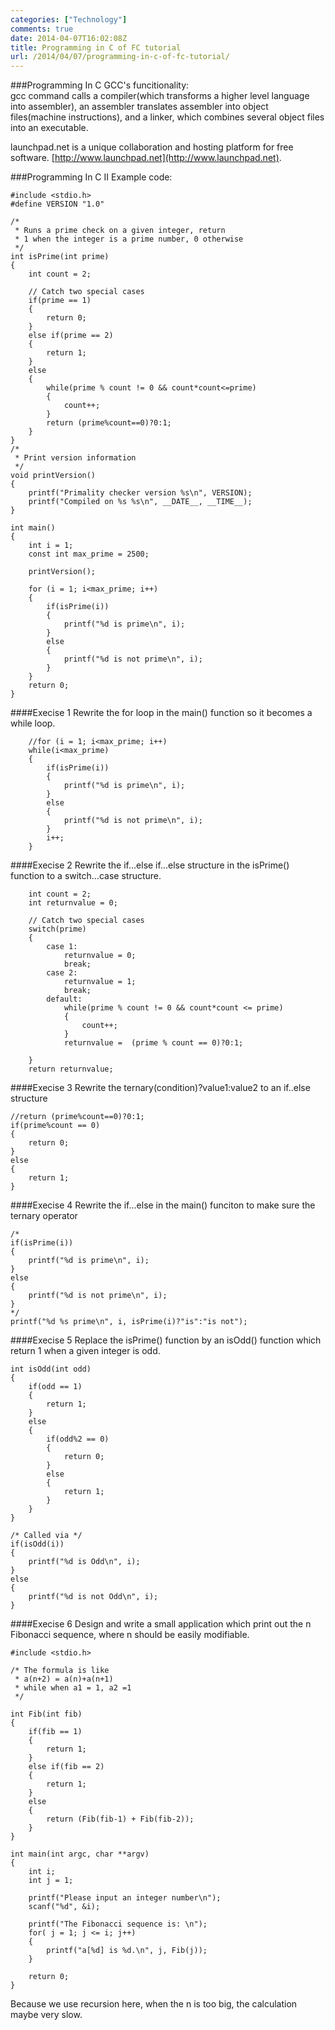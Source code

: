 ```yaml
---
categories: ["Technology"]
comments: true
date: 2014-04-07T16:02:08Z
title: Programming in C of FC tutorial
url: /2014/04/07/programming-in-c-of-fc-tutorial/
---
```


###Programming In C
GCC's funcitionality:    
gcc command calls a compiler(which transforms a higher level language into assembler), an assembler translates assembler into object files(machine instructions), and a linker, which combines several object files into an executable.     

launchpad.net is a unique collaboration and hosting platform for free software. [http://www.launchpad.net](http://www.launchpad.net).     

###Programming In C II
Example code: 

```
#include <stdio.h>
#define VERSION "1.0"

/* 
 * Runs a prime check on a given integer, return
 * 1 when the integer is a prime number, 0 otherwise
 */
int isPrime(int prime)
{
	int count = 2;

	// Catch two special cases 
	if(prime == 1)
	{
		return 0;
	}
	else if(prime == 2)
	{
		return 1;
	}
	else
	{
		while(prime % count != 0 && count*count<=prime)
		{
			count++;
		}
		return (prime%count==0)?0:1;
	}
}
/*
 * Print version information
 */
void printVersion()
{
	printf("Primality checker version %s\n", VERSION);
	printf("Compiled on %s %s\n", __DATE__, __TIME__);
}

int main()
{
	int i = 1;
	const int max_prime = 2500;

	printVersion();

	for (i = 1; i<max_prime; i++)
	{
		if(isPrime(i))
		{
			printf("%d is prime\n", i);
		}
		else
		{
			printf("%d is not prime\n", i);
		}
	}
	return 0;
}

```
####Execise 1
Rewrite the for loop in the main() function so it becomes a while loop.     

```
	//for (i = 1; i<max_prime; i++)
	while(i<max_prime)
	{
		if(isPrime(i))
		{
			printf("%d is prime\n", i);
		}
		else
		{
			printf("%d is not prime\n", i);
		}
		i++;
	}

```
####Execise 2
Rewrite the if...else if...else structure in the isPrime() function to a switch...case structure.    

```
	int count = 2;
	int returnvalue = 0;

	// Catch two special cases 
	switch(prime)
	{
		case 1:
			returnvalue = 0;
			break;
		case 2:
			returnvalue = 1;
			break;
		default:
			while(prime % count != 0 && count*count <= prime)
			{
				count++;
			}
			returnvalue =  (prime % count == 0)?0:1;

	}
	return returnvalue;

```
####Execise 3
Rewrite the ternary(condition)?value1:value2 to an if..else structure    

```
//return (prime%count==0)?0:1;
if(prime%count == 0)
{
	return 0;
}
else
{
	return 1;
}

```
####Execise 4
Rewrite the if...else in the main() funciton to make sure the ternary operator    

```
/*
if(isPrime(i))
{
	printf("%d is prime\n", i);
}
else
{
	printf("%d is not prime\n", i);
}
*/
printf("%d %s prime\n", i, isPrime(i)?"is":"is not");

```
####Execise 5
Replace the isPrime() function by an isOdd() function which return 1 when a given integer is odd.    

```
int isOdd(int odd)
{
	if(odd == 1)
	{
		return 1;
	}
	else
	{
		if(odd%2 == 0)
		{
			return 0;
		}
		else
		{
			return 1;
		}
	}
}

/* Called via */
if(isOdd(i))
{
	printf("%d is Odd\n", i);
}
else
{
	printf("%d is not Odd\n", i);
}

```
####Execise 6
Design and write a small application which print out the n Fibonacci sequence, where n should be easily modifiable.    

```
#include <stdio.h>

/* The formula is like
 * a(n+2) = a(n)+a(n+1)
 * while when a1 = 1, a2 =1
 */

int Fib(int fib)
{
	if(fib == 1)
	{
		return 1;
	}
	else if(fib == 2)
	{
		return 1;
	}
	else
	{
		return (Fib(fib-1) + Fib(fib-2));
	}
}

int main(int argc, char **argv)
{
	int i;
	int j = 1;

	printf("Please input an integer number\n");
	scanf("%d", &i);

	printf("The Fibonacci sequence is: \n");
	for( j = 1; j <= i; j++)
	{
		printf("a[%d] is %d.\n", j, Fib(j));
	}

	return 0;
}

```
Because we use recursion here, when the n is too big, the calculation maybe very slow. 

